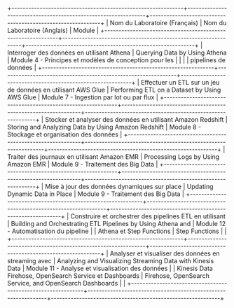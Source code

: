 

+-------------------------------------------------------------+---------------------------------------------------------------+------------------------------------------------------------+
|                     Nom du Laboratoire (Français)           |                      Nom du Laboratoire (Anglais)             |                            Module                           |
+-------------------------------------------------------------+---------------------------------------------------------------+------------------------------------------------------------+
| Interroger des données en utilisant Athena                  | Querying Data by Using Athena                                 | Module 4 - Principes et modèles de conception pour les      |
|                                                             |                                                               | pipelines de données                                         |
+-------------------------------------------------------------+---------------------------------------------------------------+------------------------------------------------------------+
| Effectuer un ETL sur un jeu de données en utilisant AWS Glue | Performing ETL on a Dataset by Using AWS Glue                 | Module 7 - Ingestion par lot ou par flux                    |
+-------------------------------------------------------------+---------------------------------------------------------------+------------------------------------------------------------+
| Stocker et analyser des données en utilisant Amazon Redshift | Storing and Analyzing Data by Using Amazon Redshift           | Module 8 - Stockage et organisation des données             |
+-------------------------------------------------------------+---------------------------------------------------------------+------------------------------------------------------------+
| Traiter des journaux en utilisant Amazon EMR                | Processing Logs by Using Amazon EMR                           | Module 9 - Traitement des Big Data                          |
+-------------------------------------------------------------+---------------------------------------------------------------+------------------------------------------------------------+
| Mise à jour des données dynamiques sur place                | Updating Dynamic Data in Place                                | Module 9 - Traitement des Big Data                          |
+-------------------------------------------------------------+---------------------------------------------------------------+------------------------------------------------------------+
| Construire et orchestrer des pipelines ETL en utilisant     | Building and Orchestrating ETL Pipelines by Using Athena and  | Module 12 - Automatisation du pipeline                      |
| Athena et Step Functions                                    | Step Functions                                                |                                                            |
+-------------------------------------------------------------+---------------------------------------------------------------+------------------------------------------------------------+
| Analyser et visualiser des données en streaming avec        | Analyzing and Visualizing Streaming Data with Kinesis Data     | Module 11 - Analyse et visualisation des données            |
| Kinesis Data Firehose, OpenSearch Service et Dashboards     | Firehose, OpenSearch Service, and OpenSearch Dashboards        |                                                            |
+-------------------------------------------------------------+---------------------------------------------------------------+------------------------------------------------------------+
